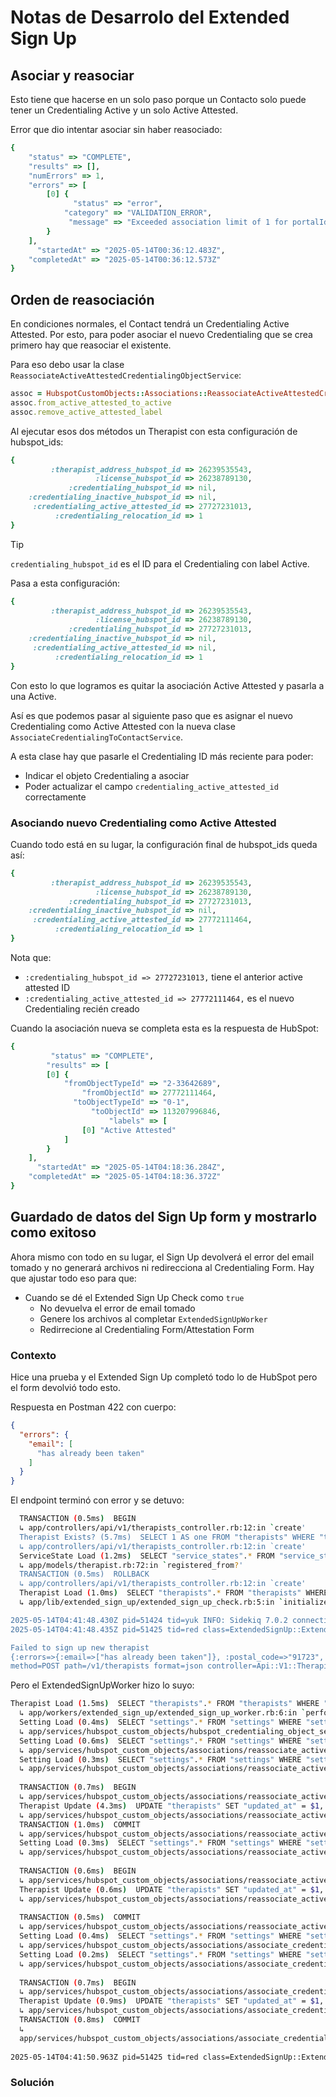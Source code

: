 # Notas de Desarrolo del Extended Sign Up

## Asociar y reasociar

Esto tiene que hacerse en un solo paso porque un Contacto solo puede tener un Credentialing Active y un solo Active Attested.

Error que dio intentar asociar sin haber reasociado:
```ruby
{
    "status" => "COMPLETE",
    "results" => [],
    "numErrors" => 1,
    "errors" => [
        [0] {
              "status" => "error",
            "category" => "VALIDATION_ERROR",
             "message" => "Exceeded association limit of 1 for portalId 7712148, fromObjectId 113207996846, associationCategory USER_DEFINED, associationTypeId 53"
        }
    ],
      "startedAt" => "2025-05-14T00:36:12.483Z",
    "completedAt" => "2025-05-14T00:36:12.573Z"
}
```

## Orden de reasociación

En condiciones normales, el Contact tendrá un Credentialing Active Attested. Por esto, para poder asociar el nuevo Credentialing que se crea primero hay que reasociar el existente.

Para eso debo usar la clase `ReassociateActiveAttestedCredentialingObjectService`:
```ruby
assoc = HubspotCustomObjects::Associations::ReassociateActiveAttestedCredentialingObjectService.new(therapist)
assoc.from_active_attested_to_active
assoc.remove_active_attested_label
```

Al ejecutar esos dos métodos un Therapist con esta configuración de hubspot_ids:
```ruby
{
         :therapist_address_hubspot_id => 26239535543,
                   :license_hubspot_id => 26238789130,
             :credentialing_hubspot_id => nil,
    :credentialing_inactive_hubspot_id => nil,
     :credentialing_active_attested_id => 27727231013,
          :credentialing_relocation_id => 1
}
```

> [!Tip]
> `credentialing_hubspot_id` es el ID para el Credentialing con label Active.

Pasa a esta configuración:
```ruby
{
         :therapist_address_hubspot_id => 26239535543,
                   :license_hubspot_id => 26238789130,
             :credentialing_hubspot_id => 27727231013,
    :credentialing_inactive_hubspot_id => nil,
     :credentialing_active_attested_id => nil,
          :credentialing_relocation_id => 1
}
```

Con esto lo que logramos es quitar la asociación Active Attested y pasarla a una Active.

Así es que podemos pasar al siguiente paso que es asignar el nuevo Credentialing como Active Attested con la nueva clase `AssociateCredentialingToContactService`.

A esta clase hay que pasarle el Credentialing ID más reciente para poder:
- Indicar el objeto Credentialing a asociar
- Poder actualizar el campo `credentialing_active_attested_id` correctamente

### Asociando nuevo Credentialing como Active Attested

Cuando todo está en su lugar, la configuración final de hubspot_ids queda así:
```ruby
{
         :therapist_address_hubspot_id => 26239535543,
                   :license_hubspot_id => 26238789130,
             :credentialing_hubspot_id => 27727231013,
    :credentialing_inactive_hubspot_id => nil,
     :credentialing_active_attested_id => 27772111464,
          :credentialing_relocation_id => 1
}
```

Nota que:

- `:credentialing_hubspot_id => 27727231013,` tiene el anterior active attested ID
- `:credentialing_active_attested_id => 27772111464,` es el nuevo Credentialing recién creado

Cuando la asociación nueva se completa esta es la respuesta de HubSpot:
```ruby
{
         "status" => "COMPLETE",
        "results" => [
        [0] {
            "fromObjectTypeId" => "2-33642689",
                "fromObjectId" => 27772111464,
              "toObjectTypeId" => "0-1",
                  "toObjectId" => 113207996846,
                      "labels" => [
                [0] "Active Attested"
            ]
        }
    ],
      "startedAt" => "2025-05-14T04:18:36.284Z",
    "completedAt" => "2025-05-14T04:18:36.372Z"
}
```

## Guardado de datos del Sign Up form y mostrarlo como exitoso

Ahora mismo con todo en su lugar, el Sign Up devolverá el error del email tomado y no generará archivos ni redirecciona al Credentialing Form. Hay que ajustar todo eso para que:

- Cuando se dé el Extended Sign Up Check como `true`
	- No devuelva el error de email tomado
	- Genere los archivos al completar `ExtendedSignUpWorker`
	- Redirrecione al Credentialing Form/Attestation Form

### Contexto

Hice una prueba y el Extended Sign Up completó todo lo de HubSpot pero el form devolvió todo esto.

Respuesta en Postman 422 con cuerpo:
```json
{
  "errors": {
    "email": [
      "has already been taken"
    ]
  }
}
```

El endpoint terminó con error y se detuvo:
```bash
  TRANSACTION (0.5ms)  BEGIN
  ↳ app/controllers/api/v1/therapists_controller.rb:12:in `create'
  Therapist Exists? (5.7ms)  SELECT 1 AS one FROM "therapists" WHERE "therapists"."email" = $1 LIMIT $2  [["email", "devtoalpha19@gmail.com"], ["LIMIT", 1]]
  ↳ app/controllers/api/v1/therapists_controller.rb:12:in `create'
  ServiceState Load (1.2ms)  SELECT "service_states".* FROM "service_states" WHERE "service_states"."enabled" = $1 AND "service_states"."name" = $2 LIMIT $3  [["enabled", true], ["name", "new-jersey"], ["LIMIT", 1]]
  ↳ app/models/therapist.rb:72:in `registered_from?'
  TRANSACTION (0.5ms)  ROLLBACK
  ↳ app/controllers/api/v1/therapists_controller.rb:12:in `create'
  Therapist Load (1.0ms)  SELECT "therapists".* FROM "therapists" WHERE "therapists"."email" = $1 LIMIT $2  [["email", "devtoalpha19@gmail.com"], ["LIMIT", 1]]
  ↳ app/lib/extended_sign_up/extended_sign_up_check.rb:5:in `initialize'

2025-05-14T04:41:48.430Z pid=51424 tid=yuk INFO: Sidekiq 7.0.2 connecting to Redis with options {:url=>"redis://127.0.0.1:6379", :size=>5, :pool_name=>"internal"}
2025-05-14T04:41:48.435Z pid=51425 tid=red class=ExtendedSignUp::ExtendedSignUpWorker jid=07d3ae61cb222219d90e3fa3 INFO: start

Failed to sign up new therapist
{:errors=>{:email=>["has already been taken"]}, :postal_code=>"91723", :registered_from=>"new-york", :therapist_name=>"PruebaDate01 PruebaDate01", :tags=>{:registered_from=>"new-york"}}
method=POST path=/v1/therapists format=json controller=Api::V1::TherapistsController action=create status=422 allocations=75483 duration=740.98 view=0.58 db=37.72
```

Pero el ExtendedSignUpWorker hizo lo suyo:
```bash
Therapist Load (1.5ms)  SELECT "therapists".* FROM "therapists" WHERE "therapists"."id" = $1 LIMIT $2  [["id", "e33174e4-7263-4aa6-812e-a9ce85b7796e"], ["LIMIT", 1]]
  ↳ app/workers/extended_sign_up/extended_sign_up_worker.rb:6:in `perform
  Setting Load (0.4ms)  SELECT "settings".* FROM "settings" WHERE "settings"."key" = $1 LIMIT $2  [["key", "credentialings_objectTypeId"], ["LIMIT", 1]]
  ↳ app/services/hubspot_custom_objects/hubspot_credentialing_object_service.rb:94:in `create_params
  Setting Load (0.6ms)  SELECT "settings".* FROM "settings" WHERE "settings"."key" = $1 LIMIT $2  [["key", "credentialings_name"], ["LIMIT", 1]]
  ↳ app/services/hubspot_custom_objects/associations/reassociate_active_attested_credentialing_object_service.rb:13:in `initialize
  Setting Load (0.3ms)  SELECT "settings".* FROM "settings" WHERE "settings"."key" = $1 LIMIT $2  [["key", "credentialings_to_contact_active_type_id"], ["LIMIT", 1]]
  ↳ app/services/hubspot_custom_objects/associations/reassociate_active_attested_credentialing_object_service.rb:29:in from_active_attested_to_active
  
  TRANSACTION (0.7ms)  BEGIN
  ↳ app/services/hubspot_custom_objects/associations/reassociate_active_attested_credentialing_object_service.rb:48:in from_active_attested_to_active
  Therapist Update (4.3ms)  UPDATE "therapists" SET "updated_at" = $1, "credentialing_hubspot_id" = $2 WHERE "therapists"."id" = $3  [["updated_at", "2025-05-14 04:41:49.989183"], ["credentialing_hubspot_id", 27772111464], ["id", "e33174e4-7263-4aa6-812e-a9ce85b7796e"]]
  ↳ app/services/hubspot_custom_objects/associations/reassociate_active_attested_credentialing_object_service.rb:48:in from_active_attested_to_active
  TRANSACTION (1.0ms)  COMMIT
  ↳ app/services/hubspot_custom_objects/associations/reassociate_active_attested_credentialing_object_service.rb:48:in from_active_attested_to_active
  Setting Load (0.3ms)  SELECT "settings".* FROM "settings" WHERE "settings"."key" = $1 LIMIT $2  [["key", "credentialings_to_contact_active_attested_type_id"], ["LIMIT", 1]]
  ↳ app/services/hubspot_custom_objects/associations/reassociate_active_attested_credentialing_object_service.rb:74:in `remove_active_attested_label
  
  TRANSACTION (0.6ms)  BEGIN
  ↳ app/services/hubspot_custom_objects/associations/reassociate_active_attested_credentialing_object_service.rb:93:in remove_active_attested_label
  Therapist Update (0.6ms)  UPDATE "therapists" SET "updated_at" = $1, "credentialing_active_attested_id" = $2 WHERE "therapists"."id" = $3  [["updated_at", "2025-05-14 04:41:50.460242"], ["credentialing_active_attested_id", nil], ["id", "e33174e4-7263-4aa6-812e-a9ce85b7796e"]]
  ↳ app/services/hubspot_custom_objects/associations/reassociate_active_attested_credentialing_object_service.rb:93:in remove_active_attested_label
  
  TRANSACTION (0.5ms)  COMMIT
  ↳ app/services/hubspot_custom_objects/associations/reassociate_active_attested_credentialing_object_service.rb:93:in `remove_active_attested_label
  Setting Load (0.4ms)  SELECT "settings".* FROM "settings" WHERE "settings"."key" = $1 LIMIT $2  [["key", "credentialings_name"], ["LIMIT", 1]]
  ↳ app/services/hubspot_custom_objects/associations/associate_credentialing_to_contact_service.rb:17:in `create
  Setting Load (0.2ms)  SELECT "settings".* FROM "settings" WHERE "settings"."key" = $1 LIMIT $2  [["key", "credentialings_to_contact_active_attested_type_id"], ["LIMIT", 1]]
  ↳ app/services/hubspot_custom_objects/associations/associate_credentialing_to_contact_service.rb:51:in `payload
  
  TRANSACTION (0.7ms)  BEGIN
  ↳ app/services/hubspot_custom_objects/associations/associate_credentialing_to_contact_service.rb:29:in `create
  Therapist Update (0.9ms)  UPDATE "therapists" SET "updated_at" = $1, "credentialing_active_attested_id" = $2 WHERE "therapists"."id" = $3  [["updated_at", "2025-05-14 04:41:50.954389"], ["credentialing_active_attested_id", 27779361318], ["id", "e33174e4-7263-4aa6-812e-a9ce85b7796e"]]
  ↳ app/services/hubspot_custom_objects/associations/associate_credentialing_to_contact_service.rb:29:in `create
  TRANSACTION (0.8ms)  COMMIT
  ↳ 
  app/services/hubspot_custom_objects/associations/associate_credentialing_to_contact_service.rb:29:in `create
  
2025-05-14T04:41:50.963Z pid=51425 tid=red class=ExtendedSignUp::ExtendedSignUpWorker jid=07d3ae61cb222219d90e3fa3 elapsed=2.528 INFO: done
```

### Solución

